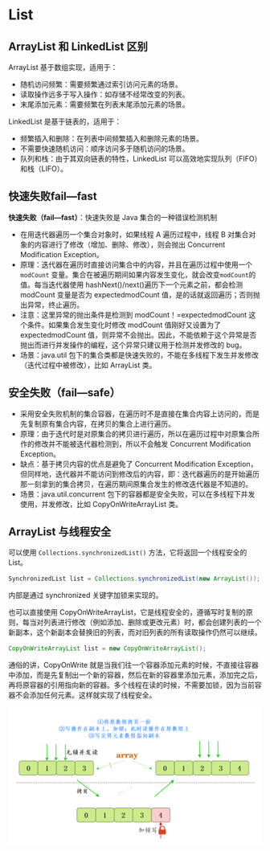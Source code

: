 # List

## ArrayList 和 LinkedList 区别

ArrayList 基于数组实现，适用于：

- 随机访问频繁：需要频繁通过索引访问元素的场景。
- 读取操作远多于写入操作：如存储不经常改变的列表。
- 末尾添加元素：需要频繁在列表末尾添加元素的场景。

LinkedList 是基于链表的，适用于：

- 频繁插入和删除：在列表中间频繁插入和删除元素的场景。
- 不需要快速随机访问：顺序访问多于随机访问的场景。
- 队列和栈：由于其双向链表的特性，LinkedList 可以高效地实现队列（FIFO）和栈（LIFO）。

## 快速失败fail—fast

**快速失败（fail—fast）**：快速失败是 Java 集合的一种错误检测机制

- 在用迭代器遍历一个集合对象时，如果线程 A 遍历过程中，线程 B 对集合对象的内容进行了修改（增加、删除、修改），则会抛出 Concurrent Modification Exception。
- 原理：迭代器在遍历时直接访问集合中的内容，并且在遍历过程中使用一个 `modCount` 变量。集合在被遍历期间如果内容发生变化，就会改变`modCount`的值。每当迭代器使用 hashNext()/next()遍历下一个元素之前，都会检测 modCount 变量是否为 expectedmodCount 值，是的话就返回遍历；否则抛出异常，终止遍历。
- 注意：这里异常的抛出条件是检测到 modCount！=expectedmodCount 这个条件。如果集合发生变化时修改 modCount 值刚好又设置为了 expectedmodCount 值，则异常不会抛出。因此，不能依赖于这个异常是否抛出而进行并发操作的编程，这个异常只建议用于检测并发修改的 bug。
- 场景：java.util 包下的集合类都是快速失败的，不能在多线程下发生并发修改（迭代过程中被修改），比如 ArrayList 类。

## 安全失败（fail—safe）

- 采用安全失败机制的集合容器，在遍历时不是直接在集合内容上访问的，而是先复制原有集合内容，在拷贝的集合上进行遍历。
- 原理：由于迭代时是对原集合的拷贝进行遍历，所以在遍历过程中对原集合所作的修改并不能被迭代器检测到，所以不会触发 Concurrent Modification Exception。
- 缺点：基于拷贝内容的优点是避免了 Concurrent Modification Exception，但同样地，迭代器并不能访问到修改后的内容，即：迭代器遍历的是开始遍历那一刻拿到的集合拷贝，在遍历期间原集合发生的修改迭代器是不知道的。
- 场景：java.util.concurrent 包下的容器都是安全失败，可以在多线程下并发使用，并发修改，比如 CopyOnWriteArrayList 类。

## ArrayList 与线程安全

可以使用 `Collections.synchronizedList()` 方法，它将返回一个线程安全的 List。

```java
SynchronizedList list = Collections.synchronizedList(new ArrayList());
```

内部是通过 synchronized 关键字加锁来实现的。

也可以直接使用 CopyOnWriteArrayList，它是线程安全的，遵循写时复制的原则，每当对列表进行修改（例如添加、删除或更改元素）时，都会创建列表的一个新副本，这个新副本会替换旧的列表，而对旧列表的所有读取操作仍然可以继续。

```java
CopyOnWriteArrayList list = new CopyOnWriteArrayList();
```

通俗的讲，CopyOnWrite 就是当我们往一个容器添加元素的时候，不直接往容器中添加，而是先复制出一个新的容器，然后在新的容器里添加元素，添加完之后，再将原容器的引用指向新的容器。多个线程在读的时候，不需要加锁，因为当前容器不会添加任何元素。这样就实现了线程安全。

![](./img/collection-7.png)
